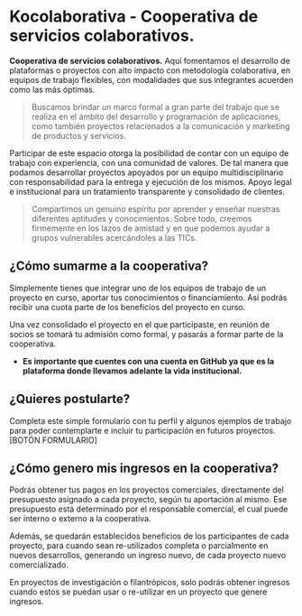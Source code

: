 # Kocolaborativa - Cooperativa de servicios colaborativos. 
**Cooperativa de servicios colaborativos.** Aquí fomentamos el desarrollo de plataformas o proyectos con alto impacto con metodología colaborativa, en equipos de trabajo flexibles, con modalidades que sus integrantes acuerden como las más óptimas.

> Buscamos brindar un marco formal a gran parte del trabajo que se realiza en el ámbito del desarrollo y programación de aplicaciones, como también proyectos relacionados a la comunicación y marketing de productos y servicios.

Participar de este espacio otorga la posibilidad de contar con un equipo de trabajo con experiencia, con una comunidad de valores. De tal manera que podamos desarrollar proyectos apoyados por un equipo multidisciplinario con responsabilidad para la entrega y ejecución de los mismos. Apoyo legal e institucional para un tratamiento transparente y consolidado de clientes.

> Compartimos un genuino espíritu por aprender y enseñar nuestras diferentes aptitudes y conocimientos. Sobre todo, creemos firmemente en los lazos de amistad y en que podemos ayudar a grupos vulnerables acercándoles a las TICs.

## ¿Cómo sumarme a la cooperativa?
Simplemente tienes que integrar uno de los equipos de trabajo de un proyecto en curso, aportar tus conocimientos o financiamiento. Así podrás recibir una cuota parte de los beneficios del proyecto en curso.

Una vez consolidado el proyecto en el que participaste, en reunión de socios se tomará tu admisión como formal, y pasarás a formar parte de la cooperativa.

* **Es importante que cuentes con una cuenta en GitHub ya que es la plataforma donde llevamos adelante la vida institucional.**

## ¿Quieres postularte?
Completa este simple formulario con tu perfil y algunos ejemplos de trabajo para poder contemplarte e incluir tu participación en futuros proyectos. [BOTÓN FORMULARIO]

## ¿Cómo genero mis ingresos en la cooperativa?
Podrás obtener tus pagos en los proyectos comerciales, directamente del presupuesto asignado a cada proyecto, según tu aportación al mismo. Ese presupuesto está determinado por el responsable comercial, el cual puede ser interno o externo a la cooperativa.

Además, se quedarán establecidos beneficios de los participantes de cada proyecto, para cuando sean re-utilizados completa o parcialmente en nuevos desarrollos, generando un ingreso nuevo, de cada proyecto nuevo comercializado.

En proyectos de investigación o filantrópicos, solo podrás obtener ingresos cuando estos se puedan usar o re-utilizar en un proyecto que genere ingresos.
